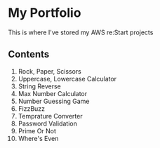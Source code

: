 # My Portfolio
This is where I've stored my AWS re:Start projects

## Contents ##

1. Rock, Paper, Scissors
2. Uppercase, Lowercase Calculator
3. String Reverse
4. Max Number Calculator
5. Number Guessing Game
6. FizzBuzz
7. Temprature Converter
8. Password Validation
9. Prime Or Not
10. Where's Even